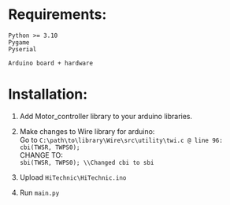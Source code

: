 # Requirements:

```
Python >= 3.10
Pygame
Pyserial

Arduino board + hardware
```

# Installation:

1. Add Motor_controller library to your arduino libraries.  

2. Make changes to Wire library for arduino:  
   Go to `C:\path\to\library\Wire\src\utility\twi.c @ line 96:`  
   `cbi(TWSR, TWPS0);`  
   CHANGE TO:  
   `sbi(TWSR, TWPS0); \\Changed cbi to sbi`  
3. Upload `HiTechnic\HiTechnic.ino`
4. Run `main.py`

